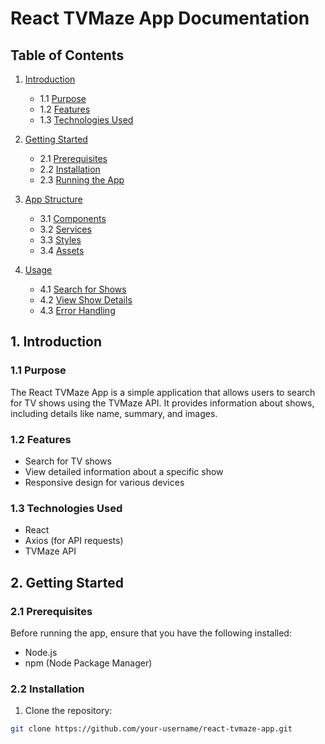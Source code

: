 # React TVMaze App Documentation

## Table of Contents

1. [Introduction](#introduction)
    - 1.1 [Purpose](#purpose)
    - 1.2 [Features](#features)
    - 1.3 [Technologies Used](#technologies-used)

2. [Getting Started](#getting-started)
    - 2.1 [Prerequisites](#prerequisites)
    - 2.2 [Installation](#installation)
    - 2.3 [Running the App](#running-the-app)

3. [App Structure](#app-structure)
    - 3.1 [Components](#components)
    - 3.2 [Services](#services)
    - 3.3 [Styles](#styles)
    - 3.4 [Assets](#assets)

4. [Usage](#usage)
    - 4.1 [Search for Shows](#search-for-shows)
    - 4.2 [View Show Details](#view-show-details)
    - 4.3 [Error Handling](#error-handling)


## 1. Introduction

### 1.1 Purpose

The React TVMaze App is a simple application that allows users to search for TV shows using the TVMaze API. It provides information about shows, including details like name, summary, and images.

### 1.2 Features

- Search for TV shows
- View detailed information about a specific show
- Responsive design for various devices

### 1.3 Technologies Used

- React
- Axios (for API requests)
- TVMaze API

## 2. Getting Started

### 2.1 Prerequisites

Before running the app, ensure that you have the following installed:

- Node.js
- npm (Node Package Manager)

### 2.2 Installation

1. Clone the repository:

```bash
git clone https://github.com/your-username/react-tvmaze-app.git
```
